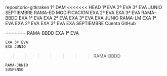 repositorio-gitkraken
1º DAM
<<<<<<< HEAD
1ª EVA
2ª EVA
3ª EVA
JUNIO
SEPTIEMBRE
    RAMA-ED
       MODIFICACION
        EXA 2ª EVA
        EXA 3ª EVA
    RAMA-BBDD
        EXA 1ª EVA
        EXA 2ª EVA
        EXA 3ª EVA
        EXA JUNIO
    RAMA-LM
        EXA 1ª EVA
        EXA 2ª EVA
        EXA 3ª EVA
        EXA SEPTIEMBRE
Cuenta GitHub

=======
RAMA-BBDD
    EXA 1ª EVA
   
    EXA 3ª EVA
    EXA JUNIO
>>>>>>> RAMA-BBDD

    RAMA-JUNIO
    SUSPENSO
